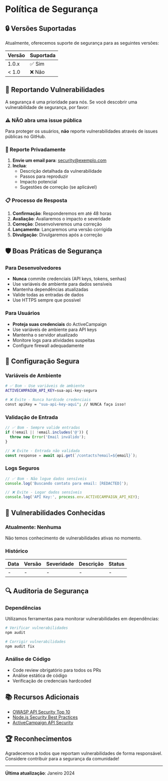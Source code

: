 # Política de Segurança

## 🔒 Versões Suportadas

Atualmente, oferecemos suporte de segurança para as seguintes versões:

| Versão | Suportada          |
| ------ | ------------------ |
| 1.0.x  | ✅ Sim             |
| < 1.0  | ❌ Não             |

## 🚨 Reportando Vulnerabilidades

A segurança é uma prioridade para nós. Se você descobrir uma vulnerabilidade de segurança, por favor:

### ⚠️ NÃO abra uma issue pública

Para proteger os usuários, **não** reporte vulnerabilidades através de issues públicas no GitHub.

### 📧 Reporte Privadamente

1. **Envie um email para**: [security@exemplo.com](mailto:security@exemplo.com)
2. **Inclua**:
   - Descrição detalhada da vulnerabilidade
   - Passos para reproduzir
   - Impacto potencial
   - Sugestões de correção (se aplicável)

### 📋 Processo de Resposta

1. **Confirmação**: Responderemos em até 48 horas
2. **Avaliação**: Avaliaremos o impacto e severidade
3. **Correção**: Desenvolveremos uma correção
4. **Lançamento**: Lançaremos uma versão corrigida
5. **Divulgação**: Divulgaremos após a correção

## 🛡️ Boas Práticas de Segurança

### Para Desenvolvedores

- **Nunca** commite credenciais (API keys, tokens, senhas)
- Use variáveis de ambiente para dados sensíveis
- Mantenha dependências atualizadas
- Valide todas as entradas de dados
- Use HTTPS sempre que possível

### Para Usuários

- **Proteja suas credenciais** do ActiveCampaign
- Use variáveis de ambiente para API keys
- Mantenha o servidor atualizado
- Monitore logs para atividades suspeitas
- Configure firewall adequadamente

## 🔐 Configuração Segura

### Variáveis de Ambiente

```bash
# ✅ Bom - Use variáveis de ambiente
ACTIVECAMPAIGN_API_KEY=sua-api-key-segura

# ❌ Evite - Nunca hardcode credenciais
const apiKey = "sua-api-key-aqui"; // NUNCA faça isso!
```

### Validação de Entrada

```typescript
// ✅ Bom - Sempre valide entradas
if (!email || !email.includes('@')) {
  throw new Error('Email inválido');
}

// ❌ Evite - Entrada não validada
const response = await api.get(`/contacts?email=${email}`);
```

### Logs Seguros

```typescript
// ✅ Bom - Não logue dados sensíveis
console.log('Buscando contato para email: [REDACTED]');

// ❌ Evite - Logar dados sensíveis
console.log('API Key:', process.env.ACTIVECAMPAIGN_API_KEY);
```

## 🚫 Vulnerabilidades Conhecidas

### Atualmente: Nenhuma

Não temos conhecimento de vulnerabilidades ativas no momento.

### Histórico

| Data | Versão | Severidade | Descrição | Status |
|------|---------|------------|-----------|--------|
| - | - | - | - | - |

## 🔍 Auditoria de Segurança

### Dependências

Utilizamos ferramentas para monitorar vulnerabilidades em dependências:

```bash
# Verificar vulnerabilidades
npm audit

# Corrigir vulnerabilidades
npm audit fix
```

### Análise de Código

- Code review obrigatório para todos os PRs
- Análise estática de código
- Verificação de credenciais hardcoded

## 📚 Recursos Adicionais

- [OWASP API Security Top 10](https://owasp.org/www-project-api-security/)
- [Node.js Security Best Practices](https://nodejs.org/en/docs/guides/security/)
- [ActiveCampaign API Security](https://developers.activecampaign.com/reference/authentication)

## 🏆 Reconhecimentos

Agradecemos a todos que reportam vulnerabilidades de forma responsável. Considere contribuir para a segurança da comunidade!

---

**Última atualização**: Janeiro 2024 